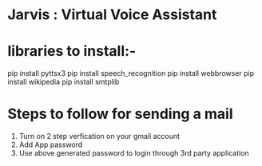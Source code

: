 # Jarvis : Virtual Voice Assistant

# libraries to install:-
pip install pyttsx3
pip install speech_recognition
pip install webbrowser 
pip install wikipedia
pip install smtplib


# Steps to follow for sending a mail
1) Turn on 2 step verfication on your gmail account
2) Add App password
3) Use above generated password to login through 3rd party application